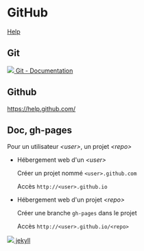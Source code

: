 # GitHub

[Help](./help.rst)


## Git

[![][git-ico] Git - Documentation](http://git-scm.com/doc/)

[git-ico]: http://www.google.com/s2/favicons?domain=git-scm.com


## Github

https://help.github.com/

## Doc, gh-pages

Pour un utilisateur *\<user\>*, un projet *\<repo\>*

- Hébergement web d'un *\<user\>*
	
	Créer un projet nommé `<user>.github.com`
	
	Accès `http://<user>.github.io`

- Hébergement web d'un projet *\<repo\>*
	
	Créer une branche `gh-pages` dans le projet
	
	Accès `http://<user>.github.io/<repo>`	

[![](http://www.google.com/s2/favicons?domain=jekyllrb.com) jekyll](http://jekyllrb.com)

